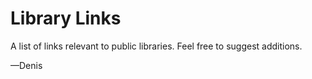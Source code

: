 # Library Links

A list of links relevant to public libraries.  Feel free to suggest additions.

—Denis
